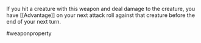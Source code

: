 If you hit a creature with this weapon and deal damage to the creature, you have [[Advantage]] on your next attack roll against that creature before the end of your next turn.

#weaponproperty
